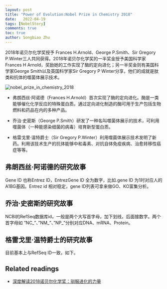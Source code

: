 ```yaml
---
layout: post
title: "Power of Evolution:Nobel Prize in Chemistry 2018"
date:   2022-04-19
tags: [NobelStory]
comments: true
toc: true
author: Songbiao Zhu
---
```


2018年诺贝尔化学奖授予 Frances H.Arnold、George P.Smith、Sir Gregory P.Winter三人共同获得。2018年诺贝尔化学奖的一半奖金授予美国科学家Frances H Arnold，奖励她的工作实现了酶的定向进化；另一半奖金则有美国科学家George Smith以及英国科学家Sir Gregory P Winter分享，他们的成就是肽类和抗体的噬菌体展示技术。

![nobel_prize_in_chemistry_2018](https://focus.scol.com.cn/items/201810/1810031807500000000500A1.jpg)

* 弗朗西丝·阿诺德（Frances H.Arnold）首次实现了酶的定向进化。酶是一类能够催化化学反应的特殊蛋白质。通过定向进化制造的酶可用于生产包括生物燃料和药品在内的多种产品。

* 乔治·史密斯（George P.Smith）研发了一种名叫噬菌体展示的技术，可利用噬菌体（一种能感染细菌的病毒）培育新型蛋白质。

* 格雷戈里·温特爵士（Sir Gregory P.Winter）利用噬菌体展示技术发明了新药。利用该技术生产的抗体能够中和毒素、对抗自体免疫疾病、治愈转移性癌症等等。

<!-- more -->

## 弗朗西丝·阿诺德的研究故事

Gene ID 也称Entrez ID，EntrezGene ID 全为数字，比如.gene ID 为1时对应人的A1BG基因。Entrez id 相对稳定，gene ID列表可拿来做GO、KO富集分析。

## 乔治·史密斯的研究故事

NCBI的RefSeq数据库id，一般是两个大写首字母，加下划线，后面接数字。两个首字母如 ”NC_”、”NM_”、”NP_”分别对应DNA、mRNA、Protein。

## 格雷戈里·温特爵士的研究故事

目前基本上与RefSeq ID一致，如下。

## Related readings

* [深度解读2018诺贝尔化学奖：驯服进化的力量](http://quanyuan.whu.edu.cn/nobel2018.html)
